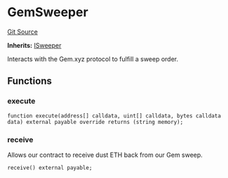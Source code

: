 # GemSweeper
[Git Source](https://github.com/FloorDAO/floor-v2/blob/fce0c6edadd90eef36eb24d13cfb5b386eeb9d00/src/contracts/sweepers/Gem.sol)

**Inherits:**
[ISweeper](/src/interfaces/actions/Sweeper.sol/contract.ISweeper.md)

Interacts with the Gem.xyz protocol to fulfill a sweep order.


## Functions
### execute


```solidity
function execute(address[] calldata, uint[] calldata, bytes calldata data) external payable override returns (string memory);
```

### receive

Allows our contract to receive dust ETH back from our Gem sweep.


```solidity
receive() external payable;
```

